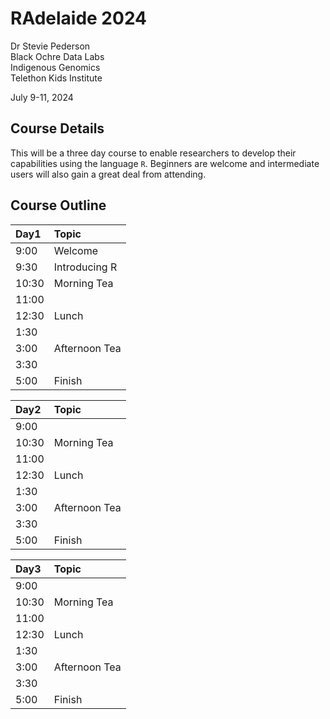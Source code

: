 RAdelaide 2024
================
Dr Stevie Pederson  
Black Ochre Data Labs  
Indigenous Genomics  
Telethon Kids Institute

July 9-11, 2024

## Course Details

This will be a three day course to enable researchers to develop their
capabilities using the language `R`. Beginners are welcome and
intermediate users will also gain a great deal from attending.

## Course Outline

| Day1  | Topic         |
|:------|:--------------|
| 9:00  | Welcome       |
| 9:30  | Introducing R |
| 10:30 | Morning Tea   |
| 11:00 |               |
| 12:30 | Lunch         |
| 1:30  |               |
| 3:00  | Afternoon Tea |
| 3:30  |               |
| 5:00  | Finish        |

| Day2  | Topic         |
|:------|:--------------|
| 9:00  |               |
| 10:30 | Morning Tea   |
| 11:00 |               |
| 12:30 | Lunch         |
| 1:30  |               |
| 3:00  | Afternoon Tea |
| 3:30  |               |
| 5:00  | Finish        |

| Day3  | Topic         |
|:------|:--------------|
| 9:00  |               |
| 10:30 | Morning Tea   |
| 11:00 |               |
| 12:30 | Lunch         |
| 1:30  |               |
| 3:00  | Afternoon Tea |
| 3:30  |               |
| 5:00  | Finish        |
